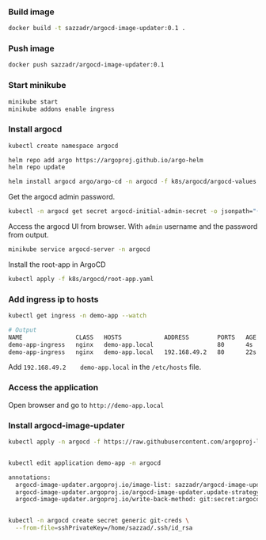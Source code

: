 ### Build image
```bash
docker build -t sazzadr/argocd-image-updater:0.1 .
```

### Push image
```bash
docker push sazzadr/argocd-image-updater:0.1
```

### Start minikube ###
```bash
minikube start
minikube addons enable ingress
```

### Install argocd ###
```bash
kubectl create namespace argocd

helm repo add argo https://argoproj.github.io/argo-helm
helm repo update

helm install argocd argo/argo-cd -n argocd -f k8s/argocd/argocd-values.yaml
```

Get the argocd admin password.

```bash
kubectl -n argocd get secret argocd-initial-admin-secret -o jsonpath="{.data.password}" | base64 -d && echo
```

Access the argocd UI from browser. With `admin` username and the password from output.

```bash
minikube service argocd-server -n argocd
```

Install the root-app in ArgoCD

```bash
kubectl apply -f k8s/argocd/root-app.yaml
```

### Add ingress ip to hosts ####
```bash
kubectl get ingress -n demo-app --watch

# Output
NAME               CLASS   HOSTS            ADDRESS        PORTS   AGE
demo-app-ingress   nginx   demo-app.local                  80      4s
demo-app-ingress   nginx   demo-app.local   192.168.49.2   80      22s
```

Add `192.168.49.2    demo-app.local` in the `/etc/hosts` file.

### Access the application ###
Open browser and go to `http://demo-app.local`


### Install argocd-image-updater ###

[//]: # (```bash)

[//]: # (helm install argocd-image-updater argo/argocd-image-updater -n argocd -f k8s/argocd/image-updater.yaml)

[//]: # (```)


```bash
kubectl apply -n argocd -f https://raw.githubusercontent.com/argoproj-labs/argocd-image-updater/stable/manifests/install.yaml


kubectl edit application demo-app -n argocd

annotations:
  argocd-image-updater.argoproj.io/image-list: sazzadr/argocd-image-updater
  argocd-image-updater.argoproj.io/argocd-image-updater.update-strategy: latest/newest-build
  argocd-image-updater.argoproj.io/write-back-method: git:secret:argocd/git-creds


kubectl -n argocd create secret generic git-creds \
  --from-file=sshPrivateKey=/home/sazzad/.ssh/id_rsa
```
